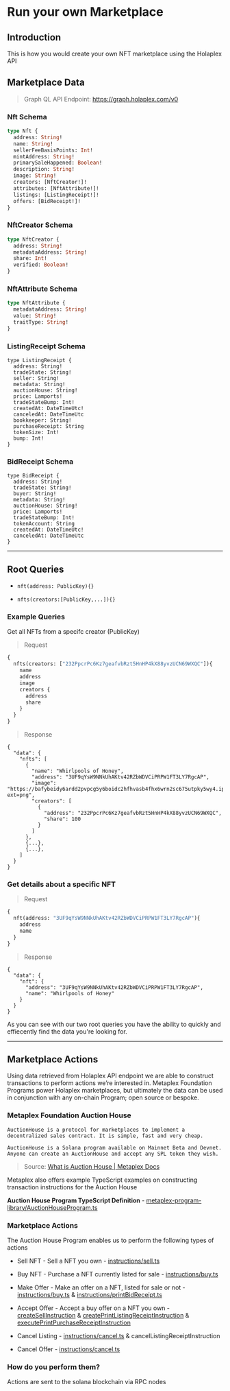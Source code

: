 # Run your own Marketplace

## Introduction

This is how you would create your own NFT marketplace using the Holaplex API

## Marketplace Data

> Graph QL API Endpoint: https://graph.holaplex.com/v0
### Nft Schema
```graphql
type Nft {
  address: String!
  name: String!
  sellerFeeBasisPoints: Int!
  mintAddress: String!
  primarySaleHappened: Boolean!
  description: String!
  image: String!
  creators: [NftCreator!]!
  attributes: [NftAttribute!]!
  listings: [ListingReceipt!]!
  offers: [BidReceipt!]!
}
```

### NftCreator Schema
```graphql
type NftCreator {
  address: String!
  metadataAddress: String!
  share: Int!
  verified: Boolean!
}
```

### NftAttribute Schema
```graphql
type NftAttribute {
  metadataAddress: String!
  value: String!
  traitType: String!
}
```

### ListingReceipt Schema
```
type ListingReceipt {
  address: String!
  tradeState: String!
  seller: String!
  metadata: String!
  auctionHouse: String!
  price: Lamports!
  tradeStateBump: Int!
  createdAt: DateTimeUtc!
  canceledAt: DateTimeUtc
  bookkeeper: String!
  purchaseReceipt: String
  tokenSize: Int!
  bump: Int!
}
```
### BidReceipt Schema
```
type BidReceipt {
  address: String!
  tradeState: String!
  buyer: String!
  metadata: String!
  auctionHouse: String!
  price: Lamports!
  tradeStateBump: Int!
  tokenAccount: String
  createdAt: DateTimeUtc!
  canceledAt: DateTimeUtc
}
```


---
## Root Queries

- `nft(address: PublicKey){}`

- `nfts(creators:[PublicKey,...]){}`

### Example Queries

Get all NFTs from a specifc creator (PublicKey)
> Request
```graphql
{
  nfts(creators: ["232PpcrPc6Kz7geafvbRzt5HnHP4kX88yvzUCN69WXQC"]){
    name
    address
    image
    creators {
      address
      share
    }
  }
}
```
> Response
```
{
  "data": {
    "nfts": [
      {
        "name": "Whirlpools of Honey",
        "address": "3UF9qYsW9NNkUhAKtv42RZbWDVCiPRPW1FT3LY7RgcAP",
        "image": "https://bafybeidy6ardd2pvpcg5y6boidc2hfhvasb4fhx6wrn2sc675utpky5wy4.ipfs.dweb.link?ext=png",
        "creators": [
          {
            "address": "232PpcrPc6Kz7geafvbRzt5HnHP4kX88yvzUCN69WXQC",
            "share": 100
          }
        ]
      },
      {...},
      {...},
    ]
  }
}
```


### Get details about a specific NFT
> Request
```graphql
{
  nft(address: "3UF9qYsW9NNkUhAKtv42RZbWDVCiPRPW1FT3LY7RgcAP"){
    address
    name
  }
}
```
> Response
```
{
  "data": {
    "nft": {
      "address": "3UF9qYsW9NNkUhAKtv42RZbWDVCiPRPW1FT3LY7RgcAP",
      "name": "Whirlpools of Honey"
    }
  }
}
```

As you can see with our two root queries you have the ability to quickly and effiecently find the data you're looking for. 

---
## Marketplace Actions 
Using data retrieved from Holaplex API endpoint we are able to construct transactions to perform actions we’re interested in. Metaplex Foundation Programs power Holaplex marketplaces, but ultimately the data can be used in conjunction with any on-chain Program; open source or bespoke. 

### Metaplex Foundation Auction House

```
AuctionHouse is a protocol for marketplaces to implement a decentralized sales contract. It is simple, fast and very cheap. 

AuctionHouse is a Solana program available on Mainnet Beta and Devnet. Anyone can create an AuctionHouse and accept any SPL token they wish.
```
 
> Source:  [What is Auction House | Metaplex Docs](https://docs.metaplex.com/auction-house/definition)

Metaplex also offers example TypeScript examples on constructing transaction instructions for the Auction House

**Auction House Program TypeScript Definition** - [metaplex-program-library/AuctionHouseProgram.ts](https://github.com/metaplex-foundation/metaplex-program-library/blob/master/auction-house/js/src/AuctionHouseProgram.ts)

### Marketplace Actions

The Auction House Program enables us to perform the following types of actions 

* Sell NFT - Sell a NFT you own - [instructions/sell.ts](https://github.com/metaplex-foundation/metaplex-program-library/blob/master/auction-house/js/src/generated/instructions/sell.ts)

* Buy NFT -  Purchase a NFT currently listed for sale -  [instructions/buy.ts](https://github.com/metaplex-foundation/metaplex-program-library/blob/master/auction-house/js/src/generated/instructions/buy.ts)


* Make Offer - Make an offer on a NFT, listed for sale or not -  [instructions/buy.ts](https://github.com/metaplex-foundation/metaplex-program-library/blob/master/auction-house/js/src/generated/instructions/buy.ts) & [instructions/printBidReceipt.ts](https://github.com/metaplex-foundation/metaplex-program-library/blob/master/auction-house/js/src/generated/instructions/printBidReceipt.ts)

* Accept Offer - Accept a buy offer on a NFT you own - [createSellInstruction](https://github.com/metaplex-foundation/metaplex-program-library/blob/master/auction-house/js/src/generated/instructions/sell.ts) & [createPrintListingReceiptInstruction](https://github.com/metaplex-foundation/metaplex-program-library/blob/master/auction-house/js/src/generated/instructions/printListingReceipt.ts) &  [executePrintPurchaseReceiptInstruction](https://github.com/metaplex-foundation/metaplex-program-library/blob/master/auction-house/js/src/generated/instructions/printPurchaseReceipt.ts)

* Cancel Listing - [instructions/cancel.ts](https://github.com/metaplex-foundation/metaplex-program-library/blob/master/auction-house/js/src/generated/instructions/cancel.ts) & cancelListingReceiptInstruction

* Cancel Offer - [instructions/cancel.ts](https://github.com/metaplex-foundation/metaplex-program-library/blob/master/auction-house/js/src/generated/instructions/cancel.ts)

### How do you perform them?
Actions are sent to the solana blockchain via RPC nodes


